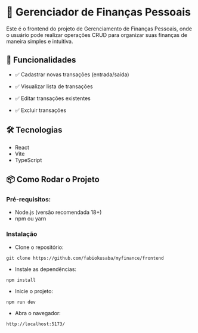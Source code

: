 # 💸 Gerenciador de Finanças Pessoais

Este é o frontend do projeto de Gerenciamento de Finanças Pessoais, onde o usuário pode realizar operações CRUD para organizar suas finanças de maneira simples e intuitiva.

## 🚀 Funcionalidades

- ✅ Cadastrar novas transações (entrada/saída)

- ✅ Visualizar lista de transações

- ✅ Editar transações existentes

- ✅ Excluir transações

## 🛠️ Tecnologias

- React
- Vite
- TypeScript

## 📦 Como Rodar o Projeto

### Pré-requisitos:

- Node.js (versão recomendada 18+)
- npm ou yarn

### Instalação

- Clone o repositório:

`git clone https://github.com/fabiokusaba/myfinance/frontend` 

- Instale as dependências:

`npm install`

- Inicie o projeto:

`npm run dev`

- Abra o navegador:

`http://localhost:5173/` 